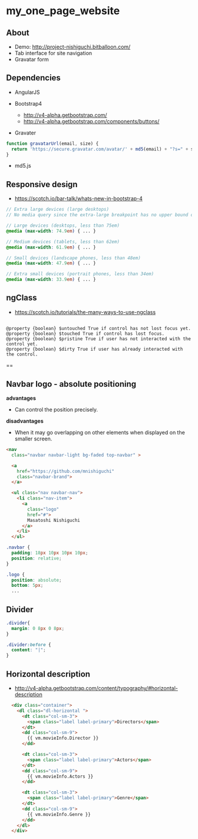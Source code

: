 # my_one_page_website

## About
- Demo: http://project-nishiguchi.bitballoon.com/
- Tab interface for site navigation
- Gravatar form

## Dependencies
- AngularJS
- Bootstrap4
    + http://v4-alpha.getbootstrap.com/
    + http://v4-alpha.getbootstrap.com/components/buttons/

- Gravater
```js
function gravatarUrl(email, size) {
  return 'https://secure.gravatar.com/avatar/' + md5(email) + "?s=" + size;
}
```

- md5.js

## Responsive design
- https://scotch.io/bar-talk/whats-new-in-bootstrap-4

```scss
// Extra large devices (large desktops)
// No media query since the extra-large breakpoint has no upper bound on its width

// Large devices (desktops, less than 75em)
@media (max-width: 74.9em) { ... }

// Medium devices (tablets, less than 62em)
@media (max-width: 61.9em) { ... }

// Small devices (landscape phones, less than 48em)
@media (max-width: 47.9em) { ... }

// Extra small devices (portrait phones, less than 34em)
@media (max-width: 33.9em) { ... }
```

## ngClass
- https://scotch.io/tutorials/the-many-ways-to-use-ngclass

## 
```
@property {boolean} $untouched True if control has not lost focus yet.
@property {boolean} $touched True if control has lost focus.
@property {boolean} $pristine True if user has not interacted with the control yet.
@property {boolean} $dirty True if user has already interacted with the control.
```

==

## Navbar logo - absolute positioning
**advantages**
- Can control the position precisely.

**disadvantages**
- When it may go overlapping on other elements when displayed on the smaller screen.

```html
<nav
  class="navbar navbar-light bg-faded top-navbar" >

  <a
    href="https://github.com/mnishiguchi"
    class="navbar-brand">
  </a>

  <ul class="nav navbar-nav">
    <li class="nav-item">
      <a
        class="logo"
        href="#">
        Masatoshi Nishiguchi
      </a>
    </li>
  </ul>
```

```css
.navbar {
  padding: 18px 10px 10px 10px;
  position: relative;
}

.logo {
  position: absolute;
  bottom: 5px;
  ...
```

## Divider

```css
.divider{
  margin: 0 8px 0 8px;
}

.divider:before {
  content: "|";
}
```

## Horizontal description
- http://v4-alpha.getbootstrap.com/content/typography/#horizontal-description

```html
  <div class="container">
    <dl class="dl-horizontal ">
      <dt class="col-sm-3">
        <span class="label label-primary">Directors</span>
      </dt>
      <dd class="col-sm-9">
        {{ vm.movieInfo.Director }}
      </dd>

      <dt class="col-sm-3">
        <span class="label label-primary">Actors</span>
      </dt>
      <dd class="col-sm-9">
        {{ vm.movieInfo.Actors }}
      </dd>

      <dt class="col-sm-3">
        <span class="label label-primary">Genre</span>
      </dt>
      <dd class="col-sm-9">
        {{ vm.movieInfo.Genre }}
      </dd>
    </dl>
  </div>
```
